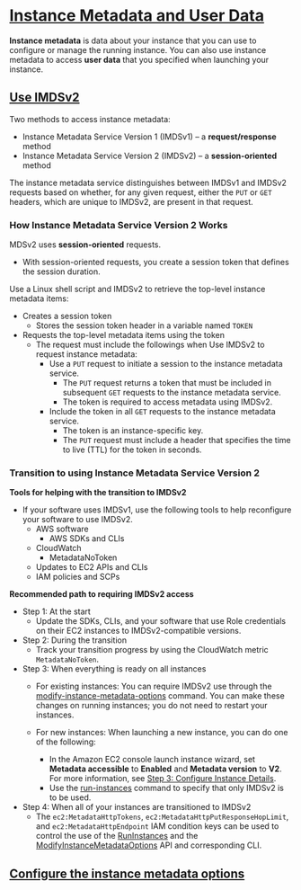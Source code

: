# [Instance Metadata and User Data](https://docs.aws.amazon.com/AWSEC2/latest/UserGuide/ec2-instance-metadata.html)
**Instance metadata** is data about your instance that you can use to configure or manage the running instance.
You can also use instance metadata to access **user data** that you specified when launching your instance.



## [Use IMDSv2](https://docs.aws.amazon.com/AWSEC2/latest/UserGuide/configuring-instance-metadata-service.html)
Two methods to access instance metadata:
 - Instance Metadata Service Version 1 (IMDSv1) – a **request/response** method
 - Instance Metadata Service Version 2 (IMDSv2) – a **session-oriented** method

The instance metadata service distinguishes between IMDSv1 and IMDSv2 requests based on whether, for any given request, either the `PUT` or `GET` headers, which are unique to IMDSv2, are present in that request.

### How Instance Metadata Service Version 2 Works
MDSv2 uses **session-oriented** requests.
 - With session-oriented requests, you create a session token that defines the session duration.

Use a  Linux  shell script and IMDSv2 to retrieve the top-level instance metadata items:
 - Creates a session token
	 - Stores the session token header in a variable named  `TOKEN`
 - Requests the top-level metadata items using the token
	 - The request must include the followings when Use IMDSv2 to request instance metadata:
		 - Use a  `PUT`  request to initiate a session to the instance metadata service.
			 - The  `PUT`  request returns a token that must be included in subsequent  `GET`  requests to the instance metadata service.
			 - The token is required to access metadata using IMDSv2.
		 - Include the token in all `GET` requests to the instance metadata service.
			 - The token is an instance-specific key.
			 - The `PUT` request must include a header that specifies the time to live (TTL) for the token in seconds.


### Transition to using Instance Metadata Service Version 2
**Tools for helping with the transition to IMDSv2**
 - If your software uses IMDSv1, use the following tools to help reconfigure your software to use IMDSv2.
	 - AWS software
		 - AWS SDKs and CLIs
	 - CloudWatch
		 - MetadataNoToken
	 - Updates to EC2 APIs and CLIs
	 - IAM policies and SCPs

**Recommended path to requiring IMDSv2 access**
 - Step 1: At the start
	 - Update the SDKs, CLIs, and your software that use Role credentials on their EC2 instances to IMDSv2-compatible versions.
 - Step 2: During the transition
	 - Track your transition progress by using the CloudWatch metric `MetadataNoToken`.
 - Step 3: When everything is ready on all instances
   - For existing instances: You can require IMDSv2 use through the  [modify-instance-metadata-options](https://docs.aws.amazon.com/cli/latest/reference/ec2/modify-instance-metadata-options.html)  command. You can make these changes on running instances; you do not need to restart your instances.
    
	- For new instances: When launching a new instance, you can do one of the following:
	    - In the Amazon EC2 console launch instance wizard, set  **Metadata accessible**  to  **Enabled**  and  **Metadata version**  to  **V2**. For more information, see  [Step 3: Configure Instance Details](https://docs.aws.amazon.com/AWSEC2/latest/UserGuide/launching-instance.html#configure_instance_details_step).
	    - Use the  [run-instances](https://docs.aws.amazon.com/cli/latest/reference/ec2/run-instances.html)  command to specify that only IMDSv2 is to be used.
 - Step 4: When all of your instances are transitioned to IMDSv2
	 - The `ec2:MetadataHttpTokens`, `ec2:MetadataHttpPutResponseHopLimit`, and `ec2:MetadataHttpEndpoint` IAM condition keys can be used to control the use of the [RunInstances](https://docs.aws.amazon.com/AWSEC2/latest/APIReference/API_RunInstances.html) and the [ModifyInstanceMetadataOptions](https://docs.aws.amazon.com/AWSEC2/latest/APIReference/API_ModifyInstanceMetadataOptions.html) API and corresponding CLI.


## [Configure the instance metadata options](https://docs.aws.amazon.com/AWSEC2/latest/UserGuide/configuring-instance-metadata-options.html)


<!--stackedit_data:
eyJoaXN0b3J5IjpbMTIwMzQwNjk5OCwxNTU4ODI0ODk1LDk1Mj
MzOTc1MSwyMDI1OTE4Mjk4LDEyMzYzNjQyNjEsMTY4NDAyNjI2
Myw0Mjk3OTgwMzEsLTYyNjQ2ODczM119
-->
